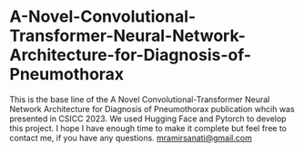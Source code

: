# A-Novel-Convolutional-Transformer-Neural-Network-Architecture-for-Diagnosis-of-Pneumothorax
This is the base line of the A Novel Convolutional-Transformer Neural Network Architecture for Diagnosis of Pneumothorax publication whcih was presented in CSICC 2023. We used Hugging Face and Pytorch to develop this project. I hope I have enough time to make it complete but feel free to contact me, if you have any questions. mramirsanati@gmail.com
